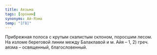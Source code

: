 ```yaml
---
title: Аязьма
tags: [ороним]
synonyms: Ай-Язма
temp: "[Г8]"
---
```


Прибрежная полоса с крутым скалистым склоном, поросшим лесом. На изломе
береговой линии между Балаклавой и м. Айя – 1, 2) греч. аязма – освященный,
благословенный.
